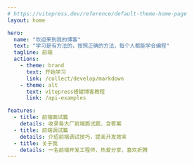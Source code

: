 ```yaml
---
# https://vitepress.dev/reference/default-theme-home-page
layout: home

hero:
  name: "欢迎来到我的博客"
  text: "学习是有方法的，按照正确的方法，每个人都能学会编程"
  tagline: 前端
  actions:
    - theme: brand
      text: 开始学习
      link: /collect/develop/markdown
    - theme: alt
      text: vitepress搭建博客教程
      link: /api-examples

features:
  - title: 前端面试篇
    details: 收录各大厂前端面试题、含答案
  - title: 前端调试篇
    details: 介绍前端调试技巧，提高开发效率
  - title: 关于我
    details: 一名前端开发工程师，热爱分享，喜欢折腾
---
```


